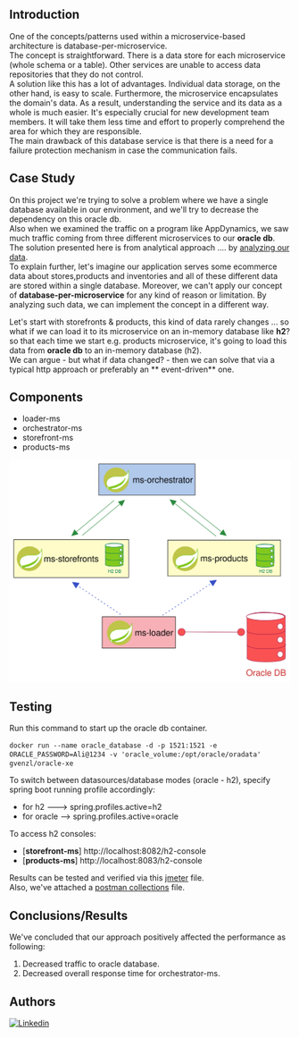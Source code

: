 ## Introduction

One of the concepts/patterns used within a microservice-based architecture is database-per-microservice.  
The concept is straightforward. There is a data store for each microservice (whole schema or a table). Other services
are unable to access data repositories that they do not control.   
A solution like this has a lot of advantages.
Individual data storage, on the other hand, is easy to scale. Furthermore, the microservice encapsulates the domain's
data. As a result, understanding the service and its data as a whole is much easier. It's especially crucial for new
development team members.
It will take them less time and effort to properly comprehend the area for which they are responsible.  
The main drawback of this database service is that there is a need for a failure protection mechanism in case the
communication fails.

## Case Study

On this project we're trying to solve a problem where we have a single database available in our environment, and we'll
try to decrease the dependency on this oracle db.  
Also when we examined the traffic on a program like AppDynamics, we saw much traffic coming from three different
microservices to our **oracle db**.  
The solution presented here is from analytical approach .... by <u>analyzing our data</u>.  
To explain further, let's imagine our application serves some ecommerce data about stores,products and inventories and
all of these different data are stored
within a single database. Moreover, we can't apply our concept of **database-per-microservice** for any
kind of reason or limitation. By analyzing such data, we can implement the concept in a different way.

Let's start with storefronts & products, this kind of data rarely changes ... so what if we can load it to its
microservice on an in-memory database like **h2**?
so that each time we start e.g. products microservice, it's going to load this data from **oracle db** to an in-memory
database (h2).  
We can argue - but what if data changed? - then we can solve that via a typical http approach or preferably an **
event-driven** one.

## Components

* loader-ms
* orchestrator-ms
* storefront-ms
* products-ms

![](/samples/overview.svg "Overview")

## Testing

Run this command to start up the oracle db container.

```shell
docker run --name oracle_database -d -p 1521:1521 -e ORACLE_PASSWORD=Ali@1234 -v 'oracle_volume:/opt/oracle/oradata' gvenzl/oracle-xe
```

To switch between datasources/database modes (oracle - h2), specify spring boot running profile accordingly:  
* for h2 ---> spring.profiles.active=h2
* for oracle --> spring.profiles.active=oracle  

To access h2 consoles:
* [**storefront-ms**] http://localhost:8082/h2-console
* [**products-ms**] http://localhost:8083/h2-console

Results can be tested and verified via this [jmeter](/samples/test.jmx) file.  
Also, we've attached a [postman collections](/samples/demo.postman_collection.json) file.
## Conclusions/Results

We've concluded that our approach positively affected the performance as following:

1. Decreased traffic to oracle database.
2. Decreased overall response time for orchestrator-ms.

## Authors

[![Linkedin](https://img.shields.io/badge/LinkedIn-0077B5?style=for-the-badge&logo=linkedin&logoColor=white&label=Muhammad%20Ali)](https://linkedin.com/in/zatribune)
